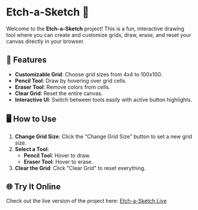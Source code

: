 # Etch-a-Sketch 🎨

Welcome to the **Etch-a-Sketch** project! This is a fun, interactive drawing tool where you can create and customize grids, draw, erase, and reset your canvas directly in your browser.

## 🚀 Features

- **Customizable Grid**: Choose grid sizes from 4x4 to 100x100.
- **Pencil Tool**: Draw by hovering over grid cells.
- **Eraser Tool**: Remove colors from cells.
- **Clear Grid**: Reset the entire canvas.
- **Interactive UI**: Switch between tools easily with active button highlights.

## 🖥️ How to Use

1. **Change Grid Size**: Click the "Change Grid Size" button to set a new grid size.
2. **Select a Tool**:
   - **Pencil Tool**: Hover to draw.
   - **Eraser Tool**: Hover to erase.
3. **Clear the Grid**: Click "Clear Grid" to reset everything.

## 🌐 Try It Online

Check out the live version of the project here: [Etch-a-Sketch Live](https://rukit24.github.io/etch-a-sketch/)
